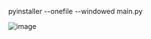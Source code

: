 pyinstaller --onefile --windowed main.py

![image](https://github.com/user-attachments/assets/f29a6e58-9cec-4d1d-a5c1-87d30ddac5fd)
